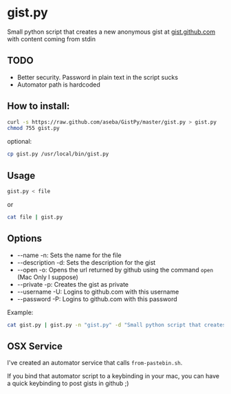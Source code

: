 # gist.py

Small python script that creates a new anonymous gist at [gist.github.com](https://gist.github.com/) with content coming from
stdin

## TODO

- Better security. Password in plain text in the script sucks
- Automator path is hardcoded

## How to install:

```bash
curl -s https://raw.github.com/aseba/GistPy/master/gist.py > gist.py
chmod 755 gist.py
```
optional:
```bash
cp gist.py /usr/local/bin/gist.py
```

## Usage
```bash
gist.py < file
```

or

```bash
cat file | gist.py
```

## Options
* --name -n: Sets the name for the file
* --description -d: Sets the description for the gist
* --open -o: Opens the url returned by github using the command `open` (Mac Only I suppose)
* --private -p: Creates the gist as private
* --username -U: Logins to github.com with this username
* --password -P: Logins to github.com with this password

Example:
```bash
cat gist.py | gist.py -n "gist.py" -d "Small python script that creates a new anonymous gist with content coming from stdin" -o -p -U aseba -P shhthisisasecret
```

## OSX Service

I've created an automator service that calls `from-pastebin.sh`. 

If you bind that automator script to a keybinding in your mac, you can have a quick keybinding to post gists in github ;)

